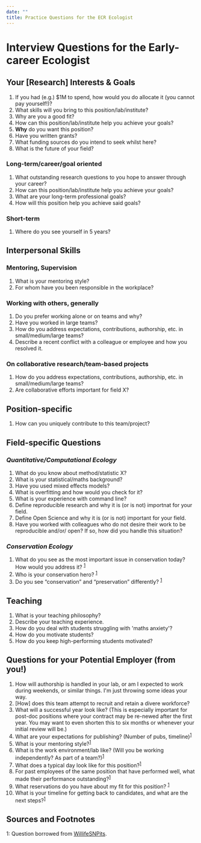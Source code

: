 ```yaml
---
date: ""
title: Practice Questions for the ECR Ecologist
---
```


# Interview Questions for the Early-career Ecologist

## Your \[Research\] Interests & Goals
1. If you had (e.g.) $1M to spend, how would you do allocate it (you cannot pay yourself!)?
1. What skills will you bring to this position/lab/institute? 
1. Why are you a good fit?
1. How can this position/lab/institute help you achieve your goals?
1. **Why** do you want this position?
1. Have you written grants? 
1. What funding sources do you intend to seek whilst here?
1. What is the future of your field?


### Long-term/career/goal oriented
1. What outstanding research questions to you hope to answer through your career?
1. How can this position/lab/institute help you achieve your goals?
1. What are your long-term professional goals?
1. How will this position help you achieve said goals?

### Short-term 
1. Where do you see yourself in 5 years?

## Interpersonal Skills

### Mentoring, Supervision
1. What is your mentoring style?
1. For whom have you been responsible in the workplace?

### Working with others, generally
1. Do you prefer working alone or on teams and why?
1. Have you worked in large teams?
1. How do you address expectations, contributions, authorship, etc. in small/medium/large teams?
1. Describe a recent conflict with a colleague or employee and how you resolved it.

### On collaborative research/team-based projects
1. How do you address expectations, contributions, authorship, etc. in small/medium/large teams?
1. Are collaborative efforts important for field X?

## Position-specific
1. How can you uniquely contribute to this team/project?

## Field-specific Questions

### *Quantitative/Computational Ecology*
1. What do you know about method/statistic X?
1. What is your statistical/maths background? 
1. Have you used mixed effects models?
1. What is overfitting and how would you check for it?
1. What is your experience with command line?
1. Define reproducible research and why it is (or is not) importnat for your field.
1. Define Open Science and why it is (or is not) important for your field.
1. Have you worked with colleagues who do not desire their work to be reproducible and/or/ open? If so, how did you handle this situation?


### *Conservation Ecology*
1. What do you see as the most important issue in conservation today? How would you address it? <sup>[1](#myfootnote1)</sup>
1. Who is your conservation hero? <sup>[1](#myfootnote1)</sup>
1. Do you see “conservation” and “preservation” differently? <sup>[1](#myfootnote1)</sup>


## Teaching
1. What is your teaching philosophy?
1. Describe your teaching experience.
1. How do you deal with students struggling with 'maths anxiety'?
1. How do you motivate students?
1. How do you keep high-performing students motivated? 


## Questions for **your** Potential Employer (from you!)
1. How will authorship is handled in your lab, or am I expected to work during weekends, or similar things. I'm just throwing some ideas your way.
1. \[How\] does this team attempt to recruit and retain a divere workforce?
1. What will a successful year look like? (This is especially important for post-doc positions where your contract may be re-newed after the first year. You may want to even shorten this to six months or whenever your initial review will be.)
1. What are your expectations for publishing? (Number of pubs, timeline)<sup>[1](#myfootnote1)</sup>
1. What is your mentoring style?<sup>[1](#myfootnote1)</sup>
1. What is the work environment/lab like? (Will you be working independently? As part of a team?)<sup>[1](#myfootnote1)</sup>
1. What does a typical day look like for this position?<sup>[1](#myfootnote1)</sup>
1. For past employees of the same position that have performed well, what made their performance outstanding?<sup>[1](#myfootnote1)</sup>
1. What reservations do you have about my fit for this position? <sup>[1](#myfootnote1)</sup>
1. What is your timeline for getting back to candidates, and what are the next steps?<sup>[1](#myfootnote1)</sup>


## Sources and Footnotes
<a name="myfootnote1">1</a>: Question borrowed from [WillifeSNPits](https://wildlifesnpits.wordpress.com/2014/01/01/what-to-expect-when-interviewing-for-ecology-and-conservation-jobs/).

